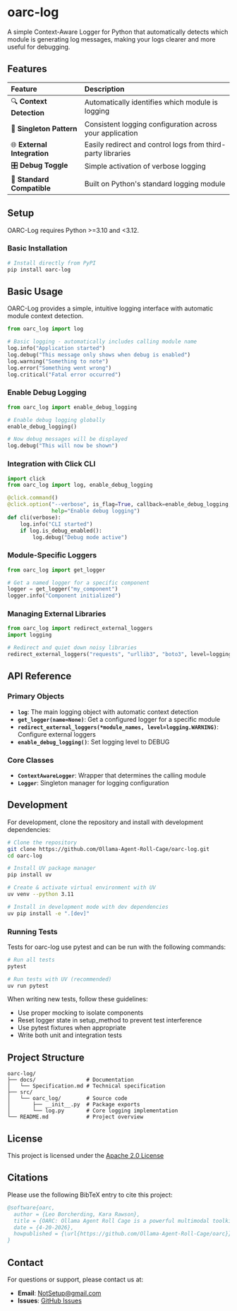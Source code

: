 # oarc-log

A simple Context-Aware Logger for Python that automatically detects which module is generating log messages, making your logs clearer and more useful for debugging.

## Features

| Feature                     | Description                                                  |
| :-------------------------- | :----------------------------------------------------------- |
| 🔍 **Context Detection**    | Automatically identifies which module is logging             |
| 🔄 **Singleton Pattern**    | Consistent logging configuration across your application     |
| 🌐 **External Integration** | Easily redirect and control logs from third-party libraries  |
| 🎛️ **Debug Toggle**        | Simple activation of verbose logging                         |
| 🧩 **Standard Compatible**  | Built on Python's standard logging module                   |

## Setup

OARC-Log requires Python >=3.10 and <3.12.

### Basic Installation

```bash
# Install directly from PyPI
pip install oarc-log
```

## Basic Usage

OARC-Log provides a simple, intuitive logging interface with automatic module context detection.

```python
from oarc_log import log

# Basic logging - automatically includes calling module name
log.info("Application started")
log.debug("This message only shows when debug is enabled")
log.warning("Something to note")
log.error("Something went wrong")
log.critical("Fatal error occurred")
```

### Enable Debug Logging

```python
from oarc_log import enable_debug_logging

# Enable debug logging globally
enable_debug_logging()

# Now debug messages will be displayed
log.debug("This will now be shown")
```

### Integration with Click CLI

```python
import click
from oarc_log import log, enable_debug_logging

@click.command()
@click.option("--verbose", is_flag=True, callback=enable_debug_logging, 
              help="Enable debug logging")
def cli(verbose):
    log.info("CLI started")
    if log.is_debug_enabled():
        log.debug("Debug mode active")
```

### Module-Specific Loggers

```python
from oarc_log import get_logger

# Get a named logger for a specific component
logger = get_logger("my_component")
logger.info("Component initialized")
```

### Managing External Libraries

```python
from oarc_log import redirect_external_loggers
import logging

# Redirect and quiet down noisy libraries
redirect_external_loggers("requests", "urllib3", "boto3", level=logging.WARNING)
```

## API Reference

### Primary Objects

- **`log`**: The main logging object with automatic context detection
- **`get_logger(name=None)`**: Get a configured logger for a specific module
- **`redirect_external_loggers(*module_names, level=logging.WARNING)`**: Configure external loggers
- **`enable_debug_logging()`**: Set logging level to DEBUG

### Core Classes

- **`ContextAwareLogger`**: Wrapper that determines the calling module
- **`Logger`**: Singleton manager for logging configuration

## Development

For development, clone the repository and install with development dependencies:

```bash
# Clone the repository
git clone https://github.com/Ollama-Agent-Roll-Cage/oarc-log.git
cd oarc-log

# Install UV package manager
pip install uv

# Create & activate virtual environment with UV
uv venv --python 3.11

# Install in development mode with dev dependencies
uv pip install -e ".[dev]"
```

### Running Tests

Tests for oarc-log use pytest and can be run with the following commands:

```bash
# Run all tests
pytest

# Run tests with UV (recommended)
uv run pytest
```

When writing new tests, follow these guidelines:
- Use proper mocking to isolate components
- Reset logger state in setup_method to prevent test interference
- Use pytest fixtures when appropriate
- Write both unit and integration tests

## Project Structure

```
oarc-log/
├── docs/                # Documentation
│   └── Specification.md # Technical specification
├── src/
│   └── oarc_log/        # Source code
│       ├── __init__.py  # Package exports
│       └── log.py       # Core logging implementation
└── README.md            # Project overview
```

## License

This project is licensed under the [Apache 2.0 License](LICENSE)

## Citations

Please use the following BibTeX entry to cite this project:

```bibtex
@software{oarc,
  author = {Leo Borcherding, Kara Rawson},
  title = {OARC: Ollama Agent Roll Cage is a powerful multimodal toolkit for AI interactions, automation, and workflows.},
  date = {4-20-2026},
  howpublished = {\url{https://github.com/Ollama-Agent-Roll-Cage/oarc}}
}
```

## Contact

For questions or support, please contact us at:

- **Email**: <NotSetup@gmail.com>
- **Issues**: [GitHub Issues](https://github.com/Ollama-Agent-Roll-Cage/oarc-log/issues)